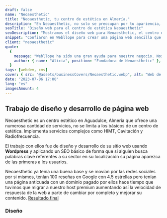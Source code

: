 ```yaml
---
draft: false
name: "Neoaesthetic"
title: "Neoaesthetic, tu centro de estética en Almería."
description: "En Neoaesthetic, no solo se preocupan por tu apariencia, sino también por tu bienestar general. Es centro de estética con más de una década de experiencia y con infinidad de servicios."
seoTitle: "Diseño web para el centro de estética Neoaesthetic"
seoDescription: "Mostramos el diseño web para Neoaesthetic, el centro de estética de moda en Almería con más de una década de experiencia y con infinidad de servicios."
snippet: "Confiaron en Webllope para crear una página web sencilla que represente su marca y ayude a la gente local a ver sus servicios y sus precios, al mismo tiempo que les facilita el contacto inminente para reservar una cita."
client: "neoaesthetic"
quote:
  {
    message: "Webllope ha sido una gran ayuda para nuestro negocio. Nos han ayudado a crear una página web profesional y atraer a más clientes a nuestro centro de estética.",
    author: { name: "Alicia", position: "Fundadora de Neoaesthetic" },
  }
tags: [webdev, cms]
cover: { src: "@assets/businessCovers/Neoaesthetic.webp", alt: "Web de Neoaesthetic" }
date: "2023-07-06 17:00"
lang: "es"
imagesAmount: 4
---
```


## Trabajo de diseño y desarrollo de página web

Neoaesthetic es un centro estético en Aguadulce, Almería que ofrece una numerosa cantidad de servicios, no se limita a los básicos de un centro de estética. Implementa servicios complejos como HIMT, Cavitación y Radiofrecuencia.

El trabajo con ellos fue de diseño y desarrollo de su sitio web usando **Wordpress** y aplicando un SEO básico de forma que si alguien busca palabras clave referentes a su sector en su localización su página aparezca de las primeras a los usuarios.

Neoaesthetic ya tenía una buena base y se movían por las redes sociales por si mismos, tenían 100 reseñas en Google con 4.5 estrellas pero tenían una página anticuada con un dominio pagado por ellos hace tiempo que tuvimos que migrar a nuestro host premium aumentando así la velocidad de respuesta de la web a parte de cambiar por completo y mejorar su contenido.
<a href="https://neoaesthetic.com" rel="nofollow">Resultado final</a>

### Diseño
